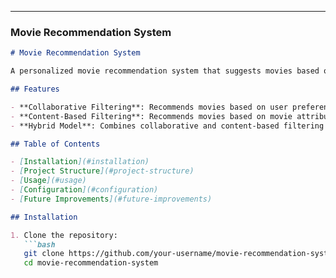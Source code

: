 
---

### Movie Recommendation System

```markdown
# Movie Recommendation System

A personalized movie recommendation system that suggests movies based on user preferences using collaborative filtering and content-based filtering techniques.

## Features

- **Collaborative Filtering**: Recommends movies based on user preferences and similarities.
- **Content-Based Filtering**: Recommends movies based on movie attributes (e.g., genre, cast, keywords).
- **Hybrid Model**: Combines collaborative and content-based filtering for better accuracy.

## Table of Contents

- [Installation](#installation)
- [Project Structure](#project-structure)
- [Usage](#usage)
- [Configuration](#configuration)
- [Future Improvements](#future-improvements)

## Installation

1. Clone the repository:
   ```bash
   git clone https://github.com/your-username/movie-recommendation-system.git
   cd movie-recommendation-system
